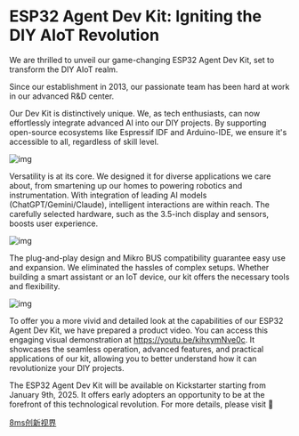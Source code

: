 #  **ESP32 Agent Dev Kit: Igniting the DIY AIoT Revolution**

We are thrilled to unveil our game-changing ESP32 Agent Dev Kit, set to transform the DIY AIoT realm.

Since our establishment in 2013, our passionate team has been hard at work in our advanced R&D center.

Our Dev Kit is distinctively unique. We, as tech enthusiasts, can now effortlessly integrate advanced AI into our DIY projects. By supporting open-source ecosystems like Espressif IDF and Arduino-IDE, we ensure it's accessible to all, regardless of skill level.

![img](C:\Users\95468\Desktop\GTM\1.png)

Versatility is at its core. We designed it for diverse applications we care about, from smartening up our homes to powering robotics and instrumentation. With integration of leading AI models (ChatGPT/Gemini/Claude), intelligent interactions are within reach. The carefully selected hardware, such as the 3.5-inch display and sensors, boosts user experience.

![img](C:\Users\95468\Desktop\GTM\2.png)

The plug-and-play design and Mikro BUS compatibility guarantee easy use and expansion. We eliminated the hassles of complex setups. Whether building a smart assistant or an IoT device, our kit offers the necessary tools and flexibility.

![img](C:\Users\95468\Desktop\GTM\3.png)

To offer you a more vivid and detailed look at the capabilities of our ESP32 Agent Dev Kit, we have prepared a product video. You can access this engaging visual demonstration at https://youtu.be/kihxymNve0c. It showcases the seamless operation, advanced features, and practical applications of our kit, allowing you to better understand how it can revolutionize your DIY projects.

The ESP32 Agent Dev Kit will be available on Kickstarter starting from January 9th, 2025. It offers early adopters an opportunity to be at the forefront of this technological revolution. For more details, please visit 

[8ms创新视界](https://support.8ms.xyz/preview)